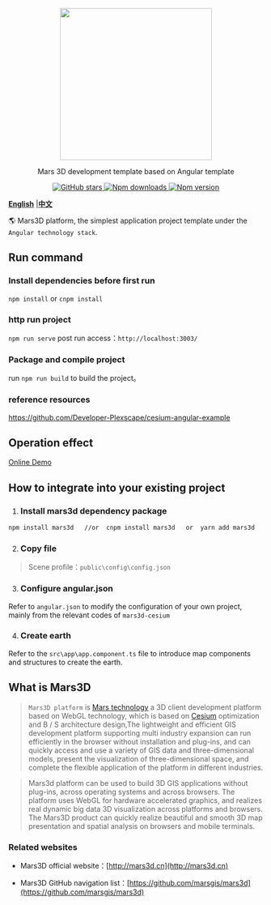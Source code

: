 <p align="center">
<img src="//mars3d.cn/logo.png" width="300px" />
</p>

<p align="center">Mars 3D development template based on Angular template</p>

<p align="center">
<a target="_black" href="https://github.com/marsgis/mars3d">
<img alt="GitHub stars" src="https://img.shields.io/github/stars/marsgis/mars3d?style=flat&logo=github">
</a>
<a target="_black" href="https://www.npmjs.com/package/mars3d">
<img alt="Npm downloads" src="https://img.shields.io/npm/dt/mars3d?style=flat&logo=npm">
</a>
<a target="_black" href="https://www.npmjs.com/package/mars3d">
<img alt="Npm version" src="https://img.shields.io/npm/v/mars3d.svg?style=flat&logo=npm&label=version"/>
</a>
</p>

[**English**](./README_EN.md) |[**中文**](./README.md) 

   🌎 Mars3D platform, the simplest application project template under the `Angular technology stack`.
   


 

## Run command
 
### Install dependencies before first run
 `npm install` or `cnpm install`
 
### http run project
 `npm run serve`  post run access：`http://localhost:3003/`  

### Package and compile project
 run `npm run build` to build the project。 

### reference resources
 https://github.com/Developer-Plexscape/cesium-angular-example

## Operation effect 

 [Online Demo](http://marsgis.gitee.io/mars3d-es5-template/)  
 

## How to integrate into your existing project
1. ### Install mars3d dependency package
```bash
npm install mars3d   //or  cnpm install mars3d   or  yarn add mars3d
```

2. ### Copy file
 > Scene profile：`public\config\config.json`
  

3. ### Configure angular.json 
  Refer to `angular.json` to modify the configuration of your own project, mainly from the relevant codes of `mars3d-cesium`

4. ### Create earth
 Refer to the `src\app\app.component.ts` file to introduce map components and structures to create the earth.


 

## What is Mars3D 
>  `Mars3D platform` is [Mars technology](http://marsgis.cn/) a 3D client development platform based on WebGL technology, which is based on [Cesium](https://cesium.com/cesiumjs/) optimization and B / S architecture design,The lightweight and efficient GIS development platform supporting multi industry expansion can run efficiently in the browser without installation and plug-ins, and can quickly access and use a variety of GIS data and three-dimensional models, present the visualization of three-dimensional space, and complete the flexible application of the platform in different industries.

 > Mars3d platform can be used to build 3D GIS applications without plug-ins, across operating systems and across browsers. The platform uses WebGL for hardware accelerated graphics, and realizes real dynamic big data 3D visualization across platforms and browsers. The Mars3D product can quickly realize beautiful and smooth 3D map presentation and spatial analysis on browsers and mobile terminals.

### Related websites 
- Mars3D official website：[http://mars3d.cn](http://mars3d.cn)  

- Mars3D GitHub navigation list：[https://github.com/marsgis/mars3d](https://github.com/marsgis/mars3d)




